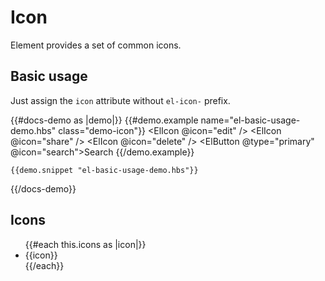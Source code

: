 # Icon

Element provides a set of common icons.
## Basic usage

Just assign the `icon` attribute without `el-icon-` prefix.

{{#docs-demo as |demo|}}
    {{#demo.example name="el-basic-usage-demo.hbs" class="demo-icon"}}
        <ElIcon @icon="edit" />
        <ElIcon @icon="share" />
        <ElIcon @icon="delete" />
        <ElButton @type="primary" @icon="search">Search</ElButton>
    {{/demo.example}}

    {{demo.snippet "el-basic-usage-demo.hbs"}}

{{/docs-demo}}

## Icons

<ul class="icon-list">
    {{#each this.icons as |icon|}}
    <li>
        <span>
            <ElIcon @icon={{icon}} />
            <span class="icon-name">{{icon}}</span>
        </span>
    </li>
    {{/each}}
</ul>